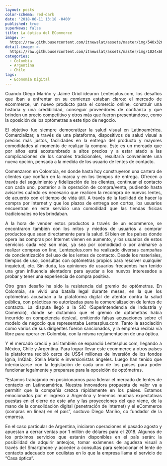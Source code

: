 ```yaml
---
layout: posts
color-schema: red-dark
date: '2018-06-11 13:18 -0400'
published: true
superNews: false
title: La óptica del ECommerce
image: >-
  https://raw.githubusercontent.com/itnewslat/assets/master/img/540x320/Lentesplus-p.jpg
detail-image: >-
  https://raw.githubusercontent.com/itnewslat/assets/master/img/1024x680/Lentesplus-g.jpg
categories:
  - Colombia
  - Argentina
  - Chile
tags:
  - Economía Digital
---
```

<p style="text-align: justify;">Cuando Diego Mariño y Jaime Oriol idearon Lentesplus.com, los desafíos que iban a enfrentar en su comienzo estaban claros: el mercado de ecommerce, un nuevo producto para el comercio online, construir una historia y una credibilidad, conseguir proveedores de confianza y que brinden un precio competitivo y otros más que fueron presentándose, como la oposición de los optómetras a este tipo de negocio.</p>

<p style="text-align: justify;">El objetivo fue siempre democratizar la salud visual en Latinoamérica. Comercializar, a través de una plataforma, dispositivos de salud visual a precios más justos, facilidades en la entrega del producto y mayores comodidades al momento de realizar la compra. Este es un mercado que por años está acostumbrado a altos precios y a estar atado a las complicaciones de los canales tradicionales, resultaría conveniente una nueva opción, pensada a la medida de los usuario de lentes de contacto.</p> 

<p style="text-align: justify;">Comenzaron en Colombia, en donde hasta hoy construyeron una cartera de clientes que confían en la marca y en los tiempos de entrega. Ofrecen a través del seguimiento y fidelización de los clientes, continuar el contacto con cada uno, posterior a la operación de compra/venta, pudiendo hasta avisarles cuándo es necesario que realicen la recompra de nuevos lentes, de acuerdo con el tiempo de vida útil. A través de la facilidad de hacer la compra por Internet y que los plazos de entrega son cortos, los usuarios encuentran en este servicio una comodidad que las tiendas físicas tradicionales no les brindaban.</p>

<p style="text-align: justify;">A la hora de vender estos productos a través de un ecommerce, se encontraron también con los mitos y miedos de usuarios a comprar productos que sean directamente para la salud. Si bien en los países donde opera las compras por Internet vienen en aumento, y los usuarios de estos servicios cada vez son más, ya sea por comodidad o por animarse a realizar compras on line, Lentesplus.com ha realizado diversas campañas de concientización del uso de los lentes de contacto. Desde los materiales, tiempos de uso, consultas con optómetras propios para resolver cualquier inquietud, etc. Sin duda, las opiniones de usuarios frecuentes han tenido una gran influencia alentadora para ayudar a los nuevos interesados a probar y tener una experiencia de compra positiva.</p>

<p style="text-align: justify;">Otro gran desafío ha sido la resistencia del gremio de optómetras. En Colombia, se vivió una batalla legal durante meses, en la que los optómetras acusaban a la plataforma digital de atentar contra la salud pública, con prácticas no autorizadas para la comercialización de lentes de contacto. La disputa llegó a la SIC (Superintendencia de Industria y Comercio), donde se dictaminó que el gremio de optómetras había incurrido en competencia desleal, emitiendo falsas acusaciones sobre el modelo de negocio que representaba Lentesplus.com. Tanto la asociación como varios de sus dirigentes fueron sancionados, y la empresa recibía vía libre para operar en Colombia, con la misma reglamentación de una óptica.</p>

<p style="text-align: justify;">Y el mercado creció y así también se expandió Lentesplus.com, llegando a México, Chile y Argentina. Para lograr llevar este ecommerce a otros países la plataforma recibió cerca de US$4 millones de inversión de los fondos Ignia, InQlab, Stella Maris e inversionistas ángeles. Luego han tenido que interiorizarse con la legislación de cada uno de los países para poder funcionar legalmente y preparase para la oposición de optómetras.</p>

<p style="text-align: justify;">“Estamos trabajando en posicionarnos para liderar el mercado de lentes de contacto en Latinoamérica. Nuestra innovadora propuesta de valor va a permitir que la compañía crezca rápidamente en los países. Estamos emocionados por el ingreso a Argentina y tenemos muchas expectativas puestas en el cierre de este año y las proyecciones del que viene, de la mano de la consolidación digital (penetración de Internet) y el eCommerce (compras en línea) en el país”, sostuvo Diego Mariño, co fundador de la empresa.</p>

<p style="text-align: justify;">En el caso particular de Argentina, iniciaron operaciones el pasado agosto y apuestan a cerrar ventas por 1 millón de dólares para el 2018. Algunos de los próximos servicios que estarán disponibles en el país serán: la posibilidad de adquirir anteojos, tomar exámenes de agudeza visual a través del Smartphone y acceder a consultas para seleccionar el lente de contacto adecuado con oculistas en lo que la empresa llama el servicio de “Casa óptica”.</p>